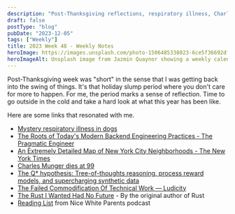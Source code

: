 ```yaml
---
description: "Post-Thanksgiving reflections, respiratory illness, Charles Munger, Q*, and reflections on Rust that wasn't"
draft: false
postType: "blog"
pubDate: "2023-12-05"
tags: ["Weekly"]
title: 2023 Week 48 - Weekly Notes
heroImage: https://images.unsplash.com/photo-1506485338023-6ce5f36692df?ixlib=rb-4.0.3&ixid=M3wxMjA3fDB8MHxwaG90by1wYWdlfHx8fGVufDB8fHx8fA%3D%3D&auto=format&fit=crop&w=2370&q=80
heroImageAlt: Unsplash image from Jazmin Quaynor showing a weekly calendar
---
```


Post-Thanksgiving week was "short" in the sense that I was getting back into the swing of things. It's that holiday slump period where you don't care for more to happen. For me, the period marks a sense of reflection. Time to go outside in the cold and take a hard look at what this year has been like.

Here are some links that resonated with me.

- [Mystery respiratory illness in dogs](https://www.nbcnews.com/health/health-news/mystery-dog-illness-respiratory-what-know-rcna125992)
- [The Roots of Today's Modern Backend Engineering Practices - The Pragmatic Engineer](https://blog.pragmaticengineer.com/the-roots-of-modern-backend-engineering-practices/?utm_source=tldrwebdev)
- [An Extremely Detailed Map of New York City Neighborhoods - The New York Times](https://www.nytimes.com/interactive/2023/upshot/extremely-detailed-nyc-neighborhood-map.html?campaign_id=190&emc=edit_ufn_20231116&instance_id=107866&nl=from-the-times&regi_id=197092347&segment_id=150202&te=1&user_id=53888c42b17ce2b613ad43a8e73d64ef)
- [Charles Munger dies at 99](https://www.nytimes.com/2023/11/28/business/charles-t-munger-dead.html)
- [The Q\* hypothesis: Tree-of-thoughts reasoning, process reward models, and supercharging synthetic data](https://www.interconnects.ai/p/q-star?utm_source=tldrai)
- [The Failed Commodification Of Technical Work — Ludicity](https://ludic.mataroa.blog/blog/the-failed-commodification-of-technical-work/?utm_source=tldrnewsletter)
- [The Rust I Wanted Had No Future](https://graydon2.dreamwidth.org/307291.html) - By the original author of Rust
- [Reading List](https://www.nytimes.com/2020/07/30/podcasts/nice-white-parents-reading-list.html?action=click&module=RelatedLinks&pgtype=Article) from Nice White Parents podcast
